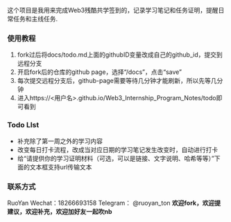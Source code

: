 这个项目是我用来完成Web3残酷共学签到的，记录学习笔记和任务证明，提醒日常任务和主线任务.

### 使用教程

1. fork过后将docs/todo.md上面的githubID变量改成自己的github_id，提交到远程分支
2. 开启fork后的仓库的github page，选择“/docs”，点击“save”
3. 每次提交远程分支后，github-page需要等待几分钟才能刷新，所以先等几分钟
4. 进入https://<用户名>.github.io/Web3_Internship_Program_Notes/todo即可看到

### Todo LIst
- 补充除了第一周之外的学习内容
- 改变每日打卡流程，改成当对应日期的学习笔记发生改变时，自动进行打卡
- 给“请提供你的学习证明材料（可选，可以是链接、文字说明、哈希等等）”下面的文本框支持url传输文本


### 联系方式
RuoYan
Wechat：18266693158
Telegram： @ruoyan_ton
**欢迎fork，欢迎提建议，欢迎补充，欢迎加好友一起吹nb**